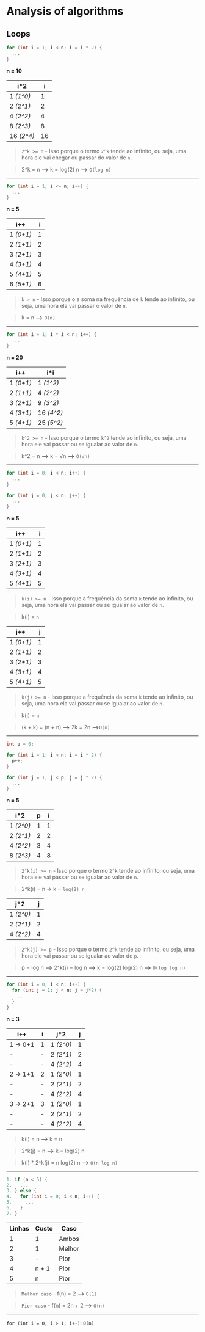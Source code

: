 # Analysis of algorithms

## Loops

```c
for (int i = 1; i < n; i = i * 2) {
  ...
}
```

**n = 10**

| i*2         | i  |
|-------------|----|
| 1 *(1^0)*   | 1  |
| 2 *(2^1)*   | 2  |
| 4 *(2^2)*   | 4  |
| 8 *(2^3)*   | 8  |
| 16 *(2^4)*  | 16 |

> `2^k >= n` - Isso porque o termo `2^k` tende ao infinito, ou seja, uma hora ele vai
chegar ou passar do valor de `n`.

> 2^k = n **-->** k = log(2) n **-->** `O(log n)`

-------------------------------------------------------------------------------------

```c
for (int i = 1; i <= n; i++) {
  ...
}
```

**n = 5**

| i++        | i |
|------------|---|
| 1 *(0+1)*  | 1 |
| 2 *(1+1)*  | 2 |
| 3 *(2+1)*  | 3 |
| 4 *(3+1)*  | 4 |
| 5 *(4+1)*  | 5 |
| 6 *(5+1)*  | 6 |

> `k > n` - Isso porque o a soma na frequência de `k` tende ao infinito, ou seja,
uma hora ela vai passar o valor de `n`.

> k = n **-->** `O(n)`

-------------------------------------------------------------------------------------

```c
for (int i = 1; i * i < n; i++) {
  ...
}
```

**n = 20**

| i++        | i*i        |
|------------|------------|
| 1 *(0+1)*  | 1 *(1^2)*  |
| 2 *(1+1)*  | 4 *(2^2)*  |
| 3 *(2+1)*  | 9 *(3^2)*  |
| 4 *(3+1)*  | 16 *(4^2)* |
| 5 *(4+1)*  | 25 *(5^2)* |

> `k^2 >= n` - Isso porque o termo `k^2` tende ao infinito, ou seja, uma hora ele
vai passar ou se igualar ao valor de `n`.

> k^2 = n **-->** k = √n **-->** `O(√n)`

------------------------------------------------------------------------------------

```c
for (int i = 0; i < n; i++) {
  ...
}

for (int j = 0; j < n; j++) {
  ...
}
```

**n = 5**

| i++        | i |
|------------|---|
| 1 *(0+1)*  | 1 |
| 2 *(1+1)*  | 2 |
| 3 *(2+1)*  | 3 |
| 4 *(3+1)*  | 4 |
| 5 *(4+1)*  | 5 |

> `k(i) >= n` - Isso porque a frequência da soma `k` tende ao infinito, ou seja,
uma hora ela vai passar ou se igualar ao valor de `n`.

> k(i) = `n`

| j++        | j |
|------------|---|
| 1 *(0+1)*  | 1 |
| 2 *(1+1)*  | 2 |
| 3 *(2+1)*  | 3 |
| 4 *(3+1)*  | 4 |
| 5 *(4+1)*  | 5 |

> `k(j) >= n` - Isso porque a frequência da soma `k` tende ao infinito, ou seja,
uma hora ela vai passar ou se igualar ao valor de `n`.

> k(j) = `n`

> (k + k) = (n + n) **-->** 2k = 2n **-->**`O(n)`

----------------------------------------------------------------------------------------

```c
int p = 0;

for (int i = 1; i < n; i = i * 2) {
  p++;
}

for (int j = 1; j < p; j = j * 2) {
  ...
}
```

**n = 5**

| i*2        | p | i |
|------------|---|---|
| 1 *(2^0)*  | 1 | 1 |
| 2 *(2^1)*  | 2 | 2 |
| 4 *(2^2)*  | 3 | 4 |
| 8 *(2^3)*  | 4 | 8 |

> `2^k(i) >= n` - Isso porque o termo `2^k` tende ao infinito, ou seja, uma hora
ele vai passar ou se igualar ao valor de `n`.

> 2^k(i) = n -> k = `log(2) n`

| j*2        | j |
|------------|---|
| 1 *(2^0)*  | 1 |
| 2 *(2^1)*  | 2 |
| 4 *(2^2)*  | 4 |

> `2^k(j) >= p` - Isso porque o termo `2^k` tende ao infinito, ou seja, uma hora
ele vai passar ou se igualar ao valor de `p`.

> p = log n **-->** 2^k(j) = log n **-->** k = log(2) log(2) n **-->** `O(log log n)`

--------------------------------------------------------------------------------------------

```c
for (int i = 0; i < n; i++) {
  for (int j = 1; j < n; j = j*2) {
    ...
  }
}
```

**n = 3**

| i++       | i | j*2       | j |
|-----------|---|-----------|---|
| 1 -> 0+1  | 1 | 1 *(2^0)* | 1 |
| -         | - | 2 *(2^1)* | 2 |
| -         | - | 4 *(2^2)* | 4 |
| 2 -> 1+1  | 2 | 1 *(2^0)* | 1 |
| -         | - | 2 *(2^1)* | 2 |
| -         | - | 4 *(2^2)* | 4 |
| 3 -> 2+1  | 3 | 1 *(2^0)* | 1 |
| -         | - | 2 *(2^1)* | 2 |
| -         | - | 4 *(2^2)* | 4 |

> k(i) = n **-->** k = n

> 2^k(j) = n **-->** k = log(2) n

> k(i) * 2^k(j) = n log(2) n **-->** `O(n log n)`

----------------------------------------------------------------------------------------------

```c
1. if (n < 5) {
2.   ...
3. } else {
4.   for (int i = 0; i < n; i++) {
5.     ...
6.   }
7. }
```

| Linhas | Custo | Caso   |
|--------|-------|--------|
| 1      | 1     | Ambos  |
| 2      | 1     | Melhor |
| 3      | -     | Pior   |
| 4      | n + 1 | Pior   |
| 5      | n     | Pior   |

> `Melhor caso` - f(n) = 2 **-->** `O(1)`

> `Pior caso` - f(n) = 2n + 2 **-->** `O(n)`

------------------------------------------------------------------------------------------------

`for (int i = 0; i > 1; i++)`: `O(n)`
